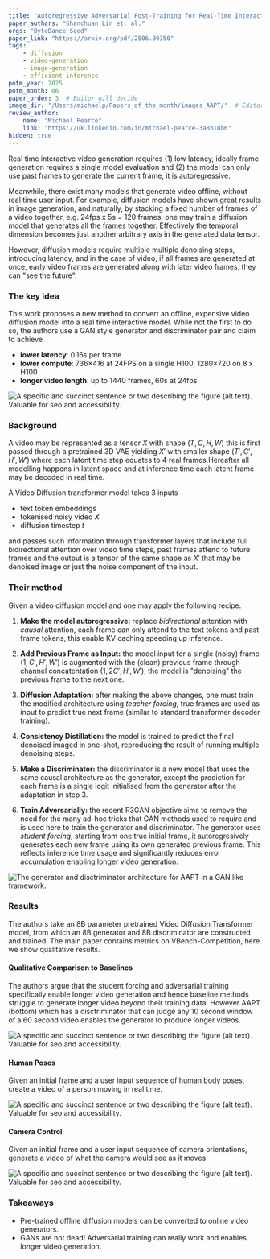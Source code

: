 ```yaml
---
title: "Autoregressive Adversarial Post-Training for Real-Time Interactive Video Generation"
paper_authors: "Shanchuan Lin et. al."
orgs: "ByteDance Seed"
paper_link: "https://arxiv.org/pdf/2506.09350"
tags:
    - diffusion
    - video-generation
    - image-generation
    - efficient-inference
potm_year: 2025
potm_month: 06
paper_order: 3  # Editor will decide
image_dir: "/Users/michaelp/Papers_of_the_month/images_AAPT/"  # Editor please fix for online viewing
review_author:
    name: "Michael Pearce"
    link: "https://uk.linkedin.com/in/michael-pearce-3a8b18b6"
hidden: true
---
```



Real time interactive video generation requires (1) low latency, ideally frame generation requires a single model evaluation and (2) the model can only use past frames to generate the current frame, it is autoregressive.

Meanwhile, there exist many models that generate video offline, without real time user input. For example, diffusion models have shown great results in image generation, and naturally, by stacking a fixed number of frames of a video together, e.g. 24fps x 5s = 120 frames, one may train a diffusion model that generates all the frames together. Effectively the temporal dimension becomes just another arbitrary axis in the generated data tensor.

However, diffusion models require multiple multiple denoising steps, introducing latency, and in the case of video, if all frames are generated at once, early video frames are generated along with later video frames, they can "see the future".

### The key idea
This work proposes a new method to convert an offline, expensive video diffusion model into a real time interactive model. While not the first to do so, the authors use a GAN style generator and discriminator pair and claim to achieve
- __lower latency__: 0.16s per frame
- __lower compute__: 736×416 at 24FPS on a single H100, 1280×720 on 8 x H100
- __longer video length__: up to 1440 frames, 60s at 24fps

<img src="/Users/michaelp/Papers_of_the_month/images_AAPT/examples_AAPT.png" alt="A specific and succinct sentence or two describing the figure (alt text). Valuable for seo and accessibility.">


### Background
A video may be represented as a tensor $X$ with shape $(T, C, H, W)$ this is first passed through a pretrained 3D VAE yielding $X'$ with smaller shape $(T', C', H', W')$ where each latent time step equates to 4 real frames.Hereafter all modelling happens in latent space and at inference time each latent frame may be decoded in real time.

A Video Diffusion transformer model takes 3 inputs
- text token embeddings
- tokenised noisy video $X'$
- diffusion timestep $t$

and passes such information through transformer layers that include full bidirectional attention over video time steps, past frames attend to future frames and the output is a tensor of the same shape as $X'$ that may be denoised image or just the noise component of the input.

### Their method
Given a video diffusion model and one may apply the following recipe.

1. __Make the model autoregressive:__
replace _bidirectional_ attention with _causal_ attention, each frame can only attend to the text tokens and past frame tokens, this enable KV caching speeding up inference.

2. __Add Previous Frame as Input:__
the model input for a single (noisy) frame $(1, C', H', W')$ is augmented with the (clean) previous frame through channel concatentation $(1, 2C', H', W')$, the model is "denoising" the previous frame to the next one.

3. __Diffusion Adaptation:__
after making the above changes, one must train the modified architecture using _teacher forcing_, true frames are used as input to predict true next frame (similar to standard transformer decoder training).

4. __Consistency Distillation:__
the model is trained to predict the final denoised imaged in one-shot, reproducing the result of running multiple denoising steps.

5. __Make a Discriminator:__
the discriminator is a new model that uses the same causal architecture as the generator, except the prediction for each frame is a single logit initialised from the generator after the adaptation in step 3.

6. __Train Adversarially:__
the recent R3GAN objective aims to remove the need for the many ad-hoc tricks that GAN methods used to require and is used here to train the generator and discriminator. The generator uses _student forcing_, starting from one true initial frame, it autoregresively generates each new frame using its own generated previous frame. This reflects inference time usage and significantly reduces error accumulation enabling longer video generation.


<img src="/Users/michaelp/Papers_of_the_month/images_AAPT/GAN.png" alt="The generator and disctriminator architecture for AAPT in a GAN like framework.">

### Results

The authors take an 8B parameter pretrained Video Diffusion Transformer model, from which an 8B generator and 8B discriminator are constructed and trained. The main paper contains metrics on VBench-Competition, here we show qualitative results.

#### Qualitative Comparison to Baselines
The authors argue that the student forcing and adversarial training specifically enable longer video generation and hence baseline methods struggle to generate longer video beyond their training data. However AAPT (bottom) which has a disctriminator that can judge any 10 second window of a 60 second video enables the generator to produce longer videos.

<img src="/Users/michaelp/Papers_of_the_month/images_AAPT/examples_baselines.png" alt="A specific and succinct sentence or two describing the figure (alt text). Valuable for seo and accessibility.">

#### Human Poses
Given an initial frame and a user input sequence of human body poses, create a video of a person moving in real time.

<img src="/Users/michaelp/Papers_of_the_month/images_AAPT/pose.png" alt="A specific and succinct sentence or two describing the figure (alt text). Valuable for seo and accessibility.">


#### Camera Control 
Given an initial frame and a user input sequence of camera orientations, generate a video of what the camera would see as it moves.

<img src="/Users/michaelp/Papers_of_the_month/images_AAPT/camera.png" alt="A specific and succinct sentence or two describing the figure (alt text). Valuable for seo and accessibility.">

### Takeaways
- Pre-trained offline diffusion models can be converted to online video generators.
- GANs are not dead! Adversarial training can really work and enables longer video generation.
